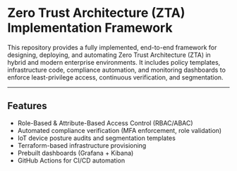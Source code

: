 # Zero Trust Architecture (ZTA) Implementation Framework

This repository provides a fully implemented, end-to-end framework for designing, deploying, and automating Zero Trust Architecture (ZTA) in hybrid and modern enterprise environments. It includes policy templates, infrastructure code, compliance automation, and monitoring dashboards to enforce least-privilege access, continuous verification, and segmentation.

---

## Features

- Role-Based & Attribute-Based Access Control (RBAC/ABAC)
- Automated compliance verification (MFA enforcement, role validation)
- IoT device posture audits and segmentation templates
- Terraform-based infrastructure provisioning
- Prebuilt dashboards (Grafana + Kibana)
- GitHub Actions for CI/CD automation
